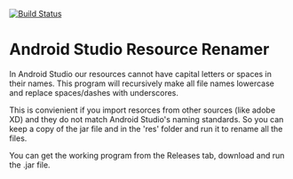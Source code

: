 [![Build Status](https://travis-ci.com/dsjiffry/FileRenamer.svg?branch=master)](https://travis-ci.com/dsjiffry/FileRenamer)

# Android Studio Resource Renamer
In Android Studio our resources cannot have capital letters or spaces in their names. This program will recursively make all file names lowercase and replace spaces/dashes with underscores.

This is convienient if you import resorces from other sources (like adobe XD) and they do not match Android Studio's naming standards. So you can keep a copy of the jar file and in the 'res' folder and run it to rename all the files.

You can get the working program from the Releases tab, download and run the .jar file.
